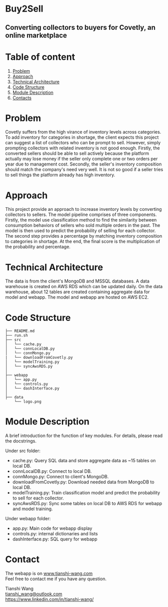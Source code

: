 # Buy2Sell
## Converting collectors to buyers for Covetly, an online marketplace

# Table of content
1. [Problem](README.md#problem)
2. [Approach](README.md#approach)
3. [Technical Architecture](README.md#technical-architecture)
4. [Code Structure](README.md#code-structure)
5. [Module Description](REAME.md#module-description)
6. [Contacts](README.md#contacts)

# Problem
Covetly suffers from the high virance of inventory levels across categories. To add inventory for categories
 in shortage, the client expects this project can suggest a list of collectors who can be prompt to sell. 
 However, simply prompting collectors with related inventory is not good enough. Firstly, the converted sellers 
 should be able to sell actively because the platform actually may lose money if the seller only complete one or two
 orders per year due to management cost. Secondly, the seller's inventory composition should match the company's need
 very well. It is not so good if a seller tries to sell things the platform already has high inventory.
 
 
# Approach
This project provide an approach to increase inventory levels by converting collectors to sellers. The model pipeline
comprises of three components. Firstly, the model use classification method to find the similarity between consumption
behaviors of sellers who sold multiple orders in the past. The model is then used to predict the probability of selling
for each collector. The second step provides a percentage by matching inventory composition to categories in shortage. 
At the end, the final score is the multiplication of the probability and percentage. 

# Technical Architecture
The data is from the client's MongoDB and MSSQL databases. A data warehouse is created on AWS RDS which can be updated 
daily. On the data warehouse, about 12 tables are created containing aggregate data for model and webapp. The model and 
webapp are hosted on AWS EC2. 

# Code Structure

    ├── README.md 
    ├── run.sh
    ├── src
    │   └── cache.py
    │   └── connLocalDB.py
    │   └── connMongo.py
    |   └── downloadFromCovetly.py
    │   └── modelTraining.py
    │   └── syncAwsRDS.py
    │ 
    ├── webapp
    │   └── app.py
    │   └── controls.py
    │   └── dashInterface.py
    │
    ├── data
        └── logo.png

# Module Description
A brief introduction for the function of key modules. For details, please read the docstrings.</br>

Under src folder:</br>
- cache.py: Query SQL data and store aggregate data as ~15 tables on local DB.
- connLocalDB.py: Connect to local DB.
- connMongo.py: Connect to client's MongoDB.
- downloadFromCovetly.py: Download needed data from MongoDB to local DB.
- modelTraining.py: Train classification model and predict the probability to sell for each collector.
- syncAwsRDS.py: Sync some tables on local DB to AWS RDS for webapp and model training.

Under webapp folder:</br>
- app.py: Main code for webapp display
- controls.py: internal dictionaries and lists
- dashInterface.py: SQL query for webapp

# Contact
The webapp is on www.tianshi-wang.com </br>
Feel free to contact me if you have any question.

Tianshi Wang </br>
tianshi_wang@outlook.com </br>
https://www.linkedin.com/in/tianshi-wang/
